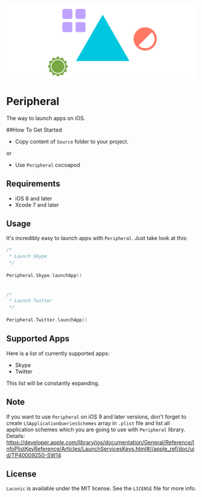 <p align="center" >
<img src="https://github.com/igormatyushkin014/Peripheral/blob/master/Logo/logo-1024-400.png" alt="Peripheral" title="Peripheral">
</p>

# Peripheral
The way to launch apps on iOS.

##How To Get Started

- Copy content of `Source` folder to your project.

or

- Use `Peripheral` cocoapod

## Requirements

* iOS 8 and later
* Xcode 7 and later

## Usage

It's incredibly easy to launch apps with `Peripheral`. Just take look at this:

```swift
/*
 * Launch Skype
 */

Peripheral.Skype.launchApp()


/*
 * Launch Twitter
 */

Peripheral.Twitter.launchApp()
```

## Supported Apps

Here is a list of currently supported apps:
* Skype
* Twitter

This list will be constantly expanding.

## Note

If you want to use `Peripheral` on iOS 9 and later versions, don't forget to create `LSApplicationQueriesSchemes` array in `.plist` file and list all application schemes which you are going to use with `Peripheral` library. Details: https://developer.apple.com/library/ios/documentation/General/Reference/InfoPlistKeyReference/Articles/LaunchServicesKeys.html#//apple_ref/doc/uid/TP40009250-SW14

## License

`Laconic` is available under the MIT license. See the `LICENSE` file for more info.
